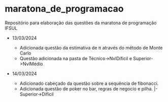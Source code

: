 # maratona_de_programacao

Repositório para elaboração das questões da maratona de programação IFSUL

- 13/03/2024

  - Adicionada questão da estimativa de π através do método de Monte Carlo
  - Questão adicionada na pasta de Técnico->NvlDíficil e Superior->NvlMédio

- 14/03/2024

  - Adicionado cabeçado da questão sobre a sequência de fibonacci.
  - Adicionada questão de poker no bar, regras de negocio e pilha.
   |- Superior->Difícil
